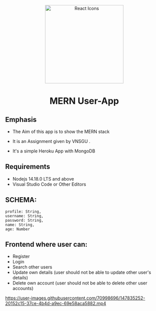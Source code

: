 <p align="center"><img src="https://user-images.githubusercontent.com/70998696/147835212-5f25e91a-fab1-4b8d-86ab-ed1d339afdcf.png" width="250" alt="React Icons">   </p>



<h1 align="center">MERN User-App</h1>


## Emphasis

- The Aim of this app is to show  the MERN stack

- It is an Assignment given by VNSGU .

- It's a simple Heroku App with MongoDB

## Requirements
- Nodejs 14.18.0 LTS and above
- Visual Studio Code or Other Editors

## SCHEMA:

    profile: String,
    username: String,
    password: String,
    name: String,
    age: Number
    
 ## Frontend where user can:
 
 - Register
 - Login
 - Search other users
 - Update own details (user should not be able to update other user's details)
 - Delete own account (user should not be able to delete other user accounts)


 

https://user-images.githubusercontent.com/70998696/147835252-20152c15-37ce-4b4d-a9ec-69e58aca5882.mp4

